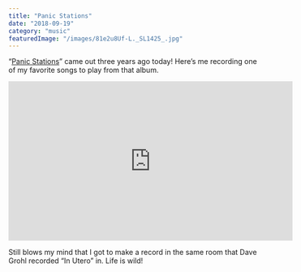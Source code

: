 ```yaml
---
title: "Panic Stations"
date: "2018-09-19"
category: "music"
featuredImage: "/images/81e2u8Uf-L._SL1425_.jpg"
---
```


“[Panic Stations](<https://en.wikipedia.org/wiki/Panic_Stations_(album)>)” came out three years ago today! Here’s me recording one of my favorite songs to play from that album.

<div class="videoWrapper"><iframe class="video" width="560" height="315" src="https://www.youtube.com/embed/IMc_r4Nb05Q" title="YouTube video player" frameborder="0" allow="accelerometer; autoplay; clipboard-write; encrypted-media; gyroscope; picture-in-picture" allowfullscreen></iframe></div>

Still blows my mind that I got to make a record in the same room that Dave Grohl recorded “In Utero” in. Life is wild!
